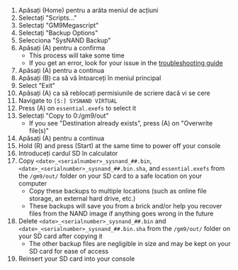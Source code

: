 1. Apăsați (Home) pentru a arăta meniul de acțiuni
2. Selectați "Scripts..."
3. Selectaţi "GM9Megascript"
4. Selectaţi "Backup Options"
5. Selecciona "SysNAND Backup"
6. Apăsați (A) pentru a confirma
   - This process will take some time
   - If you get an error, look for your issue in the [troubleshooting guide](troubleshooting-finalizing-setup.html)
7. Apăsați (A) pentru a continua
8. Apăsați (B) ca să vă întoarceți în meniul principal
9. Select "Exit"
10. Apăsați (A) ca să reblocați permisiunile de scriere dacă vi se cere
11. Navigate to `[S:] SYSNAND VIRTUAL`
12. Press (A) on `essential.exefs` to select it
13. Selectați "Copy to 0:/gm9/out"
    - If you see "Destination already exists", press (A) on "Overwrite file(s)"
14. Apăsați (A) pentru a continua
15. Hold (R) and press (Start) at the same time to power off your console
16. Introduceți cardul SD în calculator
17. Copy `<date>_<serialnumber>_sysnand_##.bin`, `<date>_<serialnumber>_sysnand_##.bin.sha`, and `essential.exefs` from the `/gm9/out/` folder on your SD card to a safe location on your computer
    - Copy these backups to multiple locations (such as online file storage, an external hard drive, etc.)
    - These backups will save you from a brick and/or help you recover files from the NAND image if anything goes wrong in the future
18. Delete `<date>_<serialnumber>_sysnand_##.bin` and `<date>_<serialnumber>_sysnand_##.bin.sha` from the `/gm9/out/` folder on your SD card after copying it
    - The other backup files are negligible in size and may be kept on your SD card for ease of access
19. Reinsert your SD card into your console
